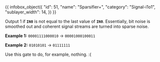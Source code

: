 {{ infobox_object({
	"id": 51,
	"name": "Sparsifier+",
	"category": "Signal-i1o1",
	"sublayer_width": 14,
}) }}

Output 1 if **`IN0`** is not equal to the last value of **`IN0`**. Essentially, bit noise is smoothed out and coherent signal streams are turned into sparse noise.

**Example 1:**
`00001111000010` -> `00001000100011`

**Example 2:**
`01010101` -> `01111111`

Use this gate to do, for example, nothing. :(